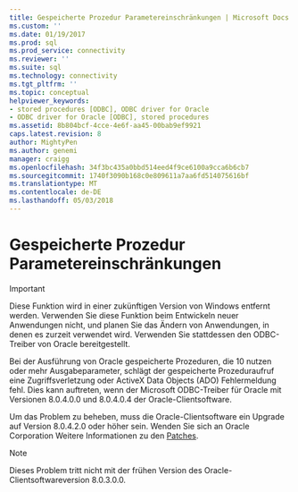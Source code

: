 ```yaml
---
title: Gespeicherte Prozedur Parametereinschränkungen | Microsoft Docs
ms.custom: ''
ms.date: 01/19/2017
ms.prod: sql
ms.prod_service: connectivity
ms.reviewer: ''
ms.suite: sql
ms.technology: connectivity
ms.tgt_pltfrm: ''
ms.topic: conceptual
helpviewer_keywords:
- stored procedures [ODBC], ODBC driver for Oracle
- ODBC driver for Oracle [ODBC], stored procedures
ms.assetid: 8b804bcf-4cce-4e6f-aa45-00bab9ef9921
caps.latest.revision: 8
author: MightyPen
ms.author: genemi
manager: craigg
ms.openlocfilehash: 34f3bc435a0bbd514eed4f9ce6100a9cca6b6cb7
ms.sourcegitcommit: 1740f3090b168c0e809611a7aa6fd514075616bf
ms.translationtype: MT
ms.contentlocale: de-DE
ms.lasthandoff: 05/03/2018
---
```

# <a name="stored-procedure-parameter-limitations"></a>Gespeicherte Prozedur Parametereinschränkungen
> [!IMPORTANT]  
>  Diese Funktion wird in einer zukünftigen Version von Windows entfernt werden. Verwenden Sie diese Funktion beim Entwickeln neuer Anwendungen nicht, und planen Sie das Ändern von Anwendungen, in denen es zurzeit verwendet wird. Verwenden Sie stattdessen den ODBC-Treiber von Oracle bereitgestellt.  
  
 Bei der Ausführung von Oracle gespeicherte Prozeduren, die 10 nutzen oder mehr Ausgabeparameter, schlägt der gespeicherte Prozeduraufruf eine Zugriffsverletzung oder ActiveX Data Objects (ADO) Fehlermeldung fehl. Dies kann auftreten, wenn der Microsoft ODBC-Treiber für Oracle mit Versionen 8.0.4.0.0 und 8.0.4.0.4 der Oracle-Clientsoftware.  
  
 Um das Problem zu beheben, muss die Oracle-Clientsoftware ein Upgrade auf Version 8.0.4.2.0 oder höher sein. Wenden Sie sich an Oracle Corporation Weitere Informationen zu den [Patches](../../odbc/microsoft/oracle-software-patches.md).  
  
> [!NOTE]  
>  Dieses Problem tritt nicht mit der frühen Version des Oracle-Clientsoftwareversion 8.0.3.0.0.
